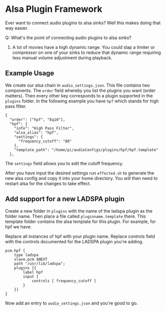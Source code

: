 # Alsa Plugin Framework

Ever want to connect audio plugins to alsa sinks?  Well this makes doing that way easier.  

Q: What's the point of connecting audio plugins to alsa sinks?

1. A lot of movies have a high dynamic range.  You could slap a limiter or compressor on one of your sinks to reduce that dynamic range requiring less manual volume adjustment during playback.

## Example Usage

We create our alsa chain in `audio_settings.json`.  This file contains two components.  The `order` field whereby you list the plugins you want (order matters).  Then every other key corresponds to a plugin supported in the `plugins` folder.  In the following example you have `hpf` which stands for high pass filter.  
```
{
  "order": ["hpf", "Eq10"],
  "hpf": {
    "info": "High Pass Filter",
    "alsa_alias": "hpf",
    "settings": {
      "frequency_cutoff": "80"
    },
    "template_path": "/home/pi/audioConfigs/plugins/hpf/hpf.template"
  },
```

The `settings` field allows you to edit the cutoff frequency.  

After you have input the desired settings run `effected.sh` to generate the new alsa config and copy it into your home directory.  You will then need to restart alsa for the changes to take effect.

## Add support for a new LADSPA plugin

Create a new folder in `plugins` with the name of the ladspa plugin as the folder name.  Then place a file called `pluginname.template` there.  This template folder contains the alsa template for this plugin.  For example, for hpf we have:

Replace all instances of hpf with your plugin name.  Replace controls field with the controls documented for the LADSPA plugin you're adding.
```
pcm.hpf {
	type ladspa
	slave.pcm $NEXT
	path "/usr/lib/ladspa";
	plugins [{
		label hpf
		input {
			controls [ frequency_cutoff ]
		}
	}]
}
```
Now add an entry to `audio_settings.json` and you're good to go.